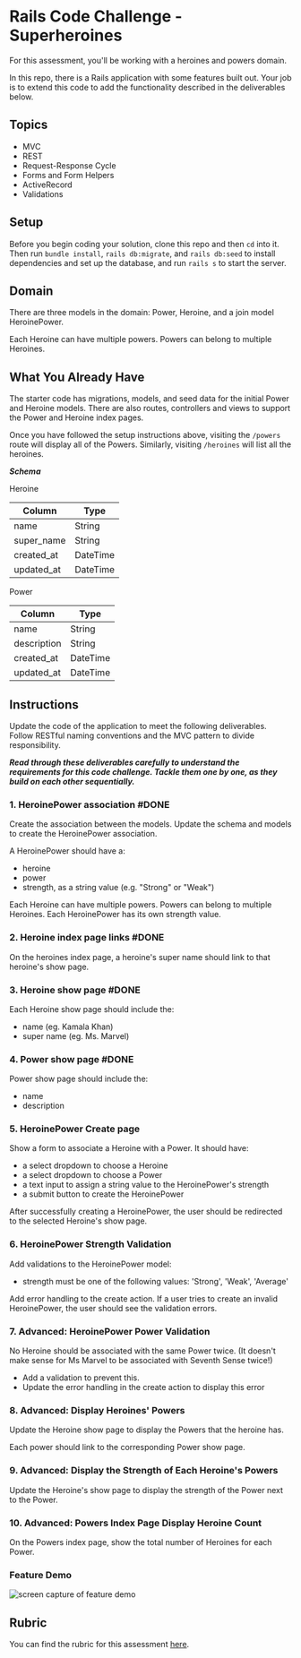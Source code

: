 # Rails Code Challenge - Superheroines

For this assessment, you'll be working with a heroines and powers domain.

In this repo, there is a Rails application with some features built out. Your job is to extend this code to add the functionality described in the deliverables below.

## Topics

- MVC
- REST
- Request-Response Cycle
- Forms and Form Helpers
- ActiveRecord
- Validations

## Setup

Before you begin coding your solution, clone this repo and then `cd` into it. Then run `bundle install`, `rails db:migrate`, and `rails db:seed` to install dependencies and set up the database, and run `rails s` to start the server.

## Domain

There are three models in the domain: Power, Heroine, and a join model HeroinePower.

Each Heroine can have multiple powers. Powers can belong to multiple Heroines.

## What You Already Have

The starter code has migrations, models, and seed data for the initial Power and Heroine models. There are also routes, controllers and views to support the Power and Heroine index pages.

Once you have followed the setup instructions above, visiting the `/powers` route will display all of the Powers. Similarly, visiting `/heroines` will list all the heroines.

***Schema***

Heroine

| Column | Type |
| ------------- | ------------- |
| name | String |
| super_name | String |
| created_at  | DateTime  |
| updated_at  | DateTime  |

Power

| Column | Type |
| ------------- | ------------- |
| name  | String  |
| description | String  |
| created_at  | DateTime  |
| updated_at  | DateTime  |

## Instructions

Update the code of the application to meet the following deliverables. Follow RESTful naming conventions and the MVC pattern to divide responsibility.

***Read through these deliverables carefully to understand the requirements for this code challenge. Tackle them one by one, as they build on each other sequentially.***

### 1. HeroinePower association #DONE

Create the association between the models. Update the schema and models to create the HeroinePower association.

A HeroinePower should have a:

- heroine
- power
- strength, as a string value (e.g. "Strong" or "Weak")

Each Heroine can have multiple powers. Powers can belong to multiple Heroines. Each HeroinePower has its own strength value.

### 2. Heroine index page links #DONE

On the heroines index page, a heroine's super name should link to that heroine's show page.

### 3. Heroine show page #DONE

Each Heroine show page should include the:

- name (eg. Kamala Khan)
- super name (eg. Ms. Marvel)

### 4. Power show page #DONE

Power show page should include the:

- name
- description

### 5. HeroinePower Create page

Show a form to associate a Heroine with a Power. It should have:

- a select dropdown to choose a Heroine
- a select dropdown to choose a Power
- a text input to assign a string value to the HeroinePower's strength
- a submit button to create the HeroinePower

After successfully creating a HeroinePower, the user should be redirected to the selected Heroine's show page.

### 6. HeroinePower Strength Validation

Add validations to the HeroinePower model:

- strength must be one of the following values: 'Strong', 'Weak', 'Average'

Add error handling to the create action. If a user tries to create an invalid HeroinePower, the user should see the validation errors.

### 7. Advanced: HeroinePower Power Validation

No Heroine should be associated with the same Power twice. (It doesn't make sense for Ms Marvel to be associated with Seventh Sense twice!)

- Add a validation to prevent this.
- Update the error handling in the create action to display this error

### 8. Advanced: Display Heroines' Powers

Update the Heroine show page to display the Powers that the heroine has.

Each power should link to the corresponding Power show page.

### 9. Advanced: Display the Strength of Each Heroine's Powers

Update the Heroine's show page to display the strength of the Power next to the Power.

### 10. Advanced: Powers Index Page Display Heroine Count

On the Powers index page, show the total number of Heroines for each Power.

### Feature Demo

![screen capture of feature demo](heroines-features-demo.gif)

## Rubric

You can find the rubric for this assessment [here](https://github.com/learn-co-curriculum/se-rubrics/blob/master/module-2.md).

